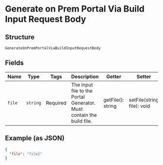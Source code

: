
# Generate on Prem Portal Via Build Input Request Body

## Structure

`GenerateOnPremPortalViaBuildInputRequestBody`

## Fields

| Name | Type | Tags | Description | Getter | Setter |
|  --- | --- | --- | --- | --- | --- |
| `file` | `string` | Required | The input file to the Portal Generator. Must contain the build file. | getFile(): string | setFile(string file): void |

## Example (as JSON)

```json
{
  "file": "file2"
}
```

